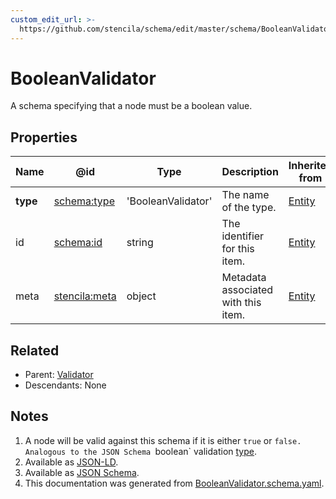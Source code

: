 ```yaml
---
custom_edit_url: >-
  https://github.com/stencila/schema/edit/master/schema/BooleanValidator.schema.yaml
---
```


# BooleanValidator

A schema specifying that a node must be a boolean value.

## Properties

| Name     | @id                                                   | Type               | Description                         | Inherited from               |
| -------- | ----------------------------------------------------- | ------------------ | ----------------------------------- | ---------------------------- |
| **type** | [schema:type](https://schema.org/type)                | 'BooleanValidator' | The name of the type.               | [Entity](../other/Entity.md) |
| id       | [schema:id](https://schema.org/id)                    | string             | The identifier for this item.       | [Entity](../other/Entity.md) |
| meta     | [stencila:meta](https://schema.stenci.la/meta.jsonld) | object             | Metadata associated with this item. | [Entity](../other/Entity.md) |

## Related

-   Parent: [Validator](../data/Validator.md)
-   Descendants: None

## Notes

1.  A node will be valid against this schema if it is either `true` or `false.
    Analogous to the JSON Schema `boolean\` validation [type](https://json-schema.org/draft/2019-09/json-schema-validation.html#rfc.section.6.1.1).
2.  Available as [JSON-LD](https://schema.stenci.la/BooleanValidator.jsonld).
3.  Available as [JSON Schema](https://schema.stenci.la/v1/BooleanValidator.schema.json).
4.  This documentation was generated from [BooleanValidator.schema.yaml](https://github.com/stencila/schema/blob/master/schema/BooleanValidator.schema.yaml).
